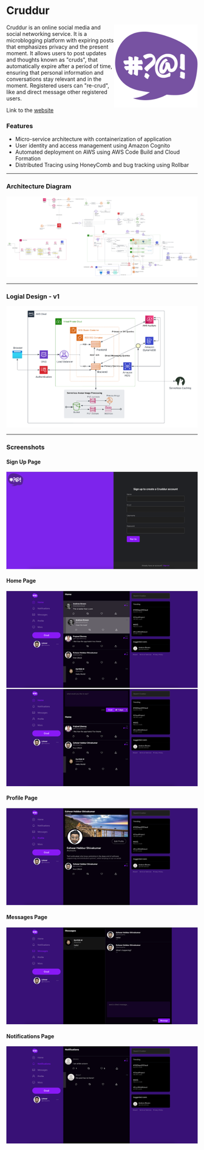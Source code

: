 # Cruddur

<img align="right" width="220" src="./_docs/assets/cruddur_logo.svg" alt="Cruddur Logo" />

Cruddur is an online social media and social networking service. It is a microblogging platform with expiring posts that emphasizes privacy and the present moment. It allows users to post updates and thoughts known as "cruds", that automatically expire after a period of time, ensuring that personal information and conversations stay relevant and in the moment. Registered users can "re-crud", like and direct message other registered users.

Link to the [website](https://crudders.click/)

### Features

* Micro-service architecture with containerization of application
* User identity and access management using Amazon Cognito
* Automated deployment on AWS using AWS Code Build and Cloud Formation
* Distributed Tracing using HoneyComb and bug tracking using Rollbar

---

### Architecture Diagram
<img src="./_docs/assets/architecture.png" alt="Architecture" />

---

### Logial Design - v1

<img src="./_docs/assets/logical.png" alt="Logical Design" />

---

### Screenshots

#### Sign Up Page
<img src="./_docs/assets/signup.png" alt="SignUp Page" />

#### Home Page
<img src="./_docs/assets/home.png" alt="Home Page" />
<img src="./_docs/assets/crud.png" alt="Home Page" />

#### Profile Page
<img src="./_docs/assets/profile.png" alt="Profile Page" />

#### Messages Page
<img src="./_docs/assets/messages.png" alt="Messages Page" />

#### Notifications Page
<img src="./_docs/assets/notifications.png" alt="Notifications Page" />

